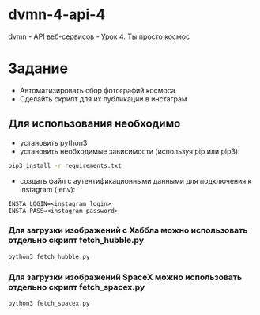 # dvmn-4-api-4
dvmn - API веб-сервисов - Урок 4. Ты просто космос
# Задание
* Автоматизировать сбор фотографий космоса
* Сделайть скрипт для их публикации в инстаграм
## Для использования необходимо
* установить python3
* установить необходимые зависимости (используя pip или pip3):
```bash
pip3 install -r requirements.txt
```
* создать файл с аутентификационными данными для подключения к instagram (.env):
```
INSTA_LOGIN=<instagram_login>
INSTA_PASS=<instagram_password>
```
### Для загрузки изображений с Хаббла можно использовать отдельно скрипт fetch_hubble.py
```bash
python3 fetch_hubble.py
```
### Для загрузки изображений SpaceX можно использовать отдельно скрипт fetch_spacex.py
```bash
python3 fetch_spacex.py
```
